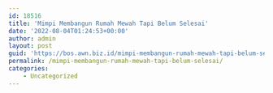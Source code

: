 ```yaml
---
id: 18516
title: 'Mimpi Membangun Rumah Mewah Tapi Belum Selesai'
date: '2022-08-04T01:24:53+00:00'
author: admin
layout: post
guid: 'https://bos.awn.biz.id/mimpi-membangun-rumah-mewah-tapi-belum-selesai/'
permalink: /mimpi-membangun-rumah-mewah-tapi-belum-selesai/
categories:
    - Uncategorized
---
```


